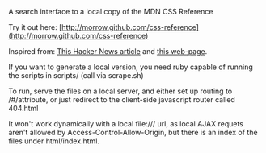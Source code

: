 A search interface to a local copy of the MDN CSS Reference

Try it out here: [http://morrow.github.com/css-reference](http://morrow.github.com/css-reference)

Inspired from: [This Hacker News article](http://news.ycombinator.com/item?id=3233826) and [this web-page](http://instacss.com/).

If you want to generate a local version, you need ruby capable of running the scripts in scripts/ (call via scrape.sh)

To run, serve the files on a local server, and either set up routing to /#/attribute, or just redirect to the client-side javascript router called 404.html

It won't work dynamically with a local file:/// url, as local AJAX requets aren't allowed by Access-Control-Allow-Origin, but there is an index of the files under html/index.html.